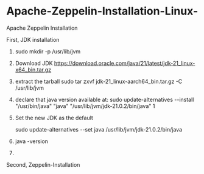 # Apache-Zeppelin-Installation-Linux-
Apache Zeppelin Installation

First, JDK installation

  1) sudo mkdir -p /usr/lib/jvm
  
  
  2) Download JDK 
  https://download.oracle.com/java/21/latest/jdk-21_linux-x64_bin.tar.gz
  
  
  3) extract the tarball
  sudo tar zxvf jdk-21_linux-aarch64_bin.tar.gz -C /usr/lib/jvm
  
  
  4)  declare that java version available at:
  sudo update-alternatives --install "/usr/bin/java" "java" "/usr/lib/jvm/jdk-21.0.2/bin/java" 1
  
  
  5) Set the new JDK as the default
  
      sudo update-alternatives --set java /usr/lib/jvm/jdk-21.0.2/bin/java
  5) java -version

  
  6)

Second, Zeppelin-Installation


